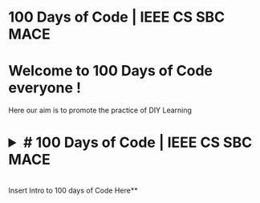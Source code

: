 # 100 Days of Code | IEEE CS SBC MACE

# Welcome to 100 Days of Code everyone !

Here our aim is to promote the practice of DIY Learning

# <details> <summary> # 100 Days of Code | IEEE CS SBC MACE</summary> 
  <br>
 Insert Intro to 100 days of Code Here**
</details>

